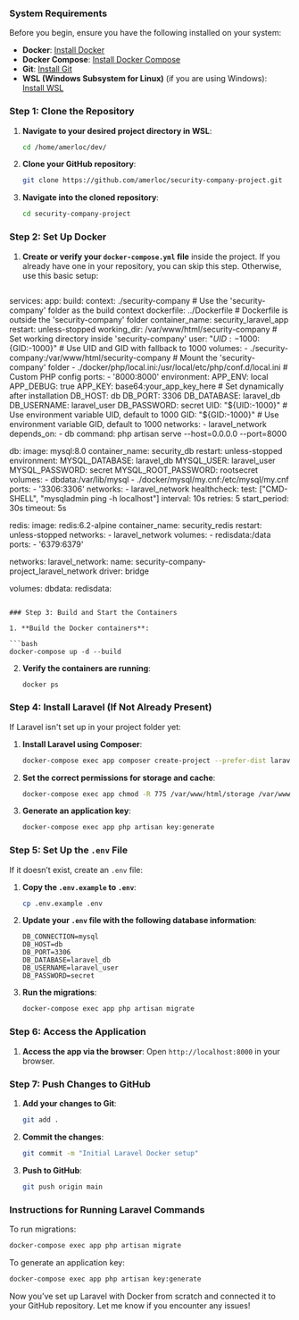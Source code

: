 ### System Requirements

Before you begin, ensure you have the following installed on your system:

- **Docker**: [Install Docker](https://docs.docker.com/get-docker/)
- **Docker Compose**: [Install Docker Compose](https://docs.docker.com/compose/install/)
- **Git**: [Install Git](https://git-scm.com/book/en/v2/Getting-Started-Installing-Git)
- **WSL (Windows Subsystem for Linux)** (if you are using Windows): [Install WSL](https://docs.microsoft.com/en-us/windows/wsl/install)

### Step 1: Clone the Repository

1. **Navigate to your desired project directory in WSL**:

   ```bash
   cd /home/amerloc/dev/
   ```

2. **Clone your GitHub repository**:

   ```bash
   git clone https://github.com/amerloc/security-company-project.git
   ```

3. **Navigate into the cloned repository**:

   ```bash
   cd security-company-project
   ```

### Step 2: Set Up Docker

1. **Create or verify your `docker-compose.yml` file** inside the project. If you already have one in your repository, you can skip this step. Otherwise, use this basic setup:

   ```yaml
  services:
  app:
    build:
      context: ./security-company  # Use the 'security-company' folder as the build context
      dockerfile: ../Dockerfile    # Dockerfile is outside the 'security-company' folder
    container_name: security_laravel_app
    restart: unless-stopped
    working_dir: /var/www/html/security-company  # Set working directory inside 'security-company'
    user: "${UID:-1000}:${GID:-1000}"  # Use UID and GID with fallback to 1000
    volumes:
      - ./security-company:/var/www/html/security-company  # Mount the 'security-company' folder
      - ./docker/php/local.ini:/usr/local/etc/php/conf.d/local.ini  # Custom PHP config
    ports:
      - '8000:8000'
    environment:
      APP_ENV: local
      APP_DEBUG: true
      APP_KEY: base64:your_app_key_here  # Set dynamically after installation
      DB_HOST: db
      DB_PORT: 3306
      DB_DATABASE: laravel_db
      DB_USERNAME: laravel_user
      DB_PASSWORD: secret
      UID: "${UID:-1000}"  # Use environment variable UID, default to 1000
      GID: "${GID:-1000}"  # Use environment variable GID, default to 1000
    networks:
      - laravel_network
    depends_on:
      - db
    command: php artisan serve --host=0.0.0.0 --port=8000

  db:
    image: mysql:8.0
    container_name: security_db
    restart: unless-stopped
    environment:
      MYSQL_DATABASE: laravel_db
      MYSQL_USER: laravel_user
      MYSQL_PASSWORD: secret
      MYSQL_ROOT_PASSWORD: rootsecret
    volumes:
      - dbdata:/var/lib/mysql
      - ./docker/mysql/my.cnf:/etc/mysql/my.cnf
    ports:
      - '3306:3306'
    networks:
      - laravel_network
    healthcheck:
      test: ["CMD-SHELL", "mysqladmin ping -h localhost"]
      interval: 10s
      retries: 5
      start_period: 30s
      timeout: 5s

  redis:
    image: redis:6.2-alpine
    container_name: security_redis
    restart: unless-stopped
    networks:
      - laravel_network
    volumes:
      - redisdata:/data
    ports:
      - '6379:6379'

   networks:
   laravel_network:
      name: security-company-project_laravel_network
      driver: bridge

   volumes:
   dbdata:
   redisdata:
   ```

### Step 3: Build and Start the Containers

1. **Build the Docker containers**:

   ```bash
   docker-compose up -d --build
   ```

2. **Verify the containers are running**:

   ```bash
   docker ps
   ```

### Step 4: Install Laravel (If Not Already Present)

If Laravel isn't set up in your project folder yet:

1. **Install Laravel using Composer**:

   ```bash
   docker-compose exec app composer create-project --prefer-dist laravel/laravel .
   ```

2. **Set the correct permissions for storage and cache**:

   ```bash
   docker-compose exec app chmod -R 775 /var/www/html/storage /var/www/html/bootstrap/cache
   ```

3. **Generate an application key**:

   ```bash
   docker-compose exec app php artisan key:generate
   ```

### Step 5: Set Up the `.env` File

If it doesn’t exist, create an `.env` file:

1. **Copy the `.env.example` to `.env`**:

   ```bash
   cp .env.example .env
   ```

2. **Update your `.env` file with the following database information**:

   ```
   DB_CONNECTION=mysql
   DB_HOST=db
   DB_PORT=3306
   DB_DATABASE=laravel_db
   DB_USERNAME=laravel_user
   DB_PASSWORD=secret
   ```

3. **Run the migrations**:

   ```bash
   docker-compose exec app php artisan migrate
   ```

### Step 6: Access the Application

1. **Access the app via the browser**: Open `http://localhost:8000` in your browser.

### Step 7: Push Changes to GitHub

1. **Add your changes to Git**:

   ```bash
   git add .
   ```

2. **Commit the changes**:

   ```bash
   git commit -m "Initial Laravel Docker setup"
   ```

3. **Push to GitHub**:

   ```bash
   git push origin main
   ```

### Instructions for Running Laravel Commands

To run migrations:

```bash
docker-compose exec app php artisan migrate
```

To generate an application key:

```bash
docker-compose exec app php artisan key:generate
```

Now you’ve set up Laravel with Docker from scratch and connected it to your GitHub repository. Let me know if you encounter any issues!

